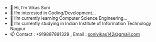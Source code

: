 - 👋 Hi, I’m Vikas Soni
- 👀 I’m interested in Coding/Development...
- 🌱 I’m currently learning Computer Science Engineering...
- 💞️ I’m currently studying in Indian Institute of Information Technology Nagpur
- 📫 Contact : +919887891329 , Email : sonivikas142@gmail.com

<!---
Anonymous-vs/Anonymous-vs is a ✨ special ✨ repository because its `README.md` (this file) appears on your GitHub profile.
You can click the Preview link to take a look at your changes.
--->
